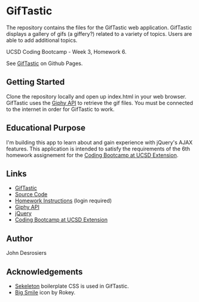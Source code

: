 # GifTastic

The repository contains the files for the GifTastic web application.
GifTastic displays a gallery of gifs (a giffery?) related to a variety
of topics. Users are able to add additional topics.

UCSD Coding Bootcamp - Week 3, Homework 6.

See [GifTastic](https://median-man.github.io/GifTastic/) on Github Pages.


## Getting Started

Clone the repository locally and open up index.html in your 
web browser. GifTastic uses the [Giphy API](https://developers.giphy.com/)
to retrieve the gif files. You must be connected to the internet in
order for GifTastic to work.

## Educational Purpose

I'm building this app to learn about and gain experience with jQuery's
AJAX features. This application is intended to satisfy the 
requirements of the 6th homework assignement for the 
[Coding Bootcamp at UCSD Extension](https://codingbootcamp.extension.ucsd.edu/).

## Links
* [GifTastic](https://median-man.github.io/GifTastic/)
* [Source Code](https://github.com/median-man/GifTastic)
* [Homework Instructions](http://ucsd.bootcampcontent.com/UCSD-Coding-Bootcamp/08-07-2017-UCSD-San-Diego-Class-Repositoy-FSF-FT/blob/master/homework/06-ajax/02-Homework/Instructions/homework.md) (login required)
* [Giphy API](https://developers.giphy.com/)
* [jQuery](http://jquery.com/)
* [Coding Bootcamp at UCSD Extension](https://codingbootcamp.extension.ucsd.edu/)

## Author
John Desrosiers

## Acknowledgements
* [Sekeleton](http://getskeleton.com/) boilerplate CSS is used in GifTastic.
* [Big Smile](http://findicons.com/icon/39186/big_smile) icon by Rokey.
